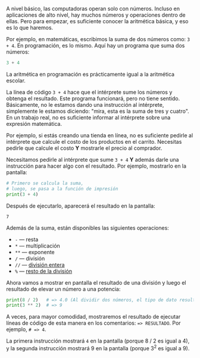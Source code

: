 A nivel básico, las computadoras operan solo con números. Incluso en aplicaciones de alto nivel, hay muchos números y operaciones dentro de ellas. Pero para empezar, es suficiente conocer la aritmética básica, y eso es lo que haremos.

Por ejemplo, en matemáticas, escribimos la suma de dos números como: `3 + 4`. En programación, es lo mismo. Aquí hay un programa que suma dos números:

```python
3 + 4
```

La aritmética en programación es prácticamente igual a la aritmética escolar.

La línea de código `3 + 4` hace que el intérprete sume los números y obtenga el resultado. Este programa funcionará, pero no tiene sentido. Básicamente, no le estamos dando una instrucción al intérprete, simplemente le estamos diciendo: "mira, esta es la suma de tres y cuatro". En un trabajo real, no es suficiente informar al intérprete sobre una expresión matemática.

Por ejemplo, si estás creando una tienda en línea, no es suficiente pedirle al intérprete que calcule el costo de los productos en el carrito. Necesitas pedirle que calcule el costo **Y** mostrarle el precio al comprador.

Necesitamos pedirle al intérprete que sume `3 + 4` **Y** además darle una instrucción para hacer algo con el resultado. Por ejemplo, mostrarlo en la pantalla:

```python
# Primero se calcula la suma,
# luego, se pasa a la función de impresión
print(3 + 4)
```

Después de ejecutarlo, aparecerá el resultado en la pantalla:

```text
7
```

Además de la suma, están disponibles las siguientes operaciones:

* `-` — resta
* `*` — multiplicación
* `**` — exponente
* `/` — división
* `//` — [división entera](https://es.wikipedia.org/wiki/División_euclídea)
* `%` — [resto de la división](https://es.wikipedia.org/wiki/División_euclídea)

Ahora vamos a mostrar en pantalla el resultado de una división y luego el resultado de elevar un número a una potencia:

```python
print(8 / 2)   # => 4.0 (Al dividir dos números, el tipo de dato resultante es float)
print(3 ** 2)  # => 9
```


A veces, para mayor comodidad, mostraremos el resultado de ejecutar líneas de código de esta manera en los comentarios: `=> RESULTADO`. Por ejemplo, `# => 4`.

La primera instrucción mostrará `4` en la pantalla (porque 8 / 2 es igual a 4), y la segunda instrucción mostrará 9 en la pantalla (porque 3<sup>2</sup> es igual a 9).
